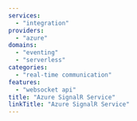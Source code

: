 ```yaml
---
services:
  - "integration"
providers:
  - "azure"
domains:
  - "eventing"
  - "serverless"
categories:
  - "real-time communication"
features:
  - "websocket api"
title: "Azure SignalR Service"
linkTitle: "Azure SignalR Service"
---
```

